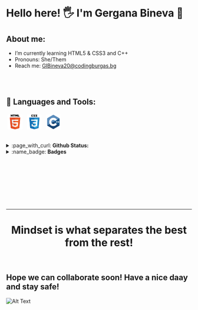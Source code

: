 # Hello here! 🖐 I'm Gergana Bineva 📌

## About me: 
- I’m currently learning HTML5 & CSS3 and C++ 
- Pronouns: She/Them
- Reach me: GIBineva20@codingburgas.bg

<br />

<br />

## 🔧 Languages and Tools:
<p>
<img src="https://raw.githubusercontent.com/github/explore/80688e429a7d4ef2fca1e82350fe8e3517d3494d/topics/html/html.png" alt="Html" height="40" style="vertical-align:top; margin:4px">
<img src="https://raw.githubusercontent.com/github/explore/80688e429a7d4ef2fca1e82350fe8e3517d3494d/topics/css/css.png" alt="Css" height="40" style="vertical-align:top; margin:4px">
<img src="https://raw.githubusercontent.com/github/explore/80688e429a7d4ef2fca1e82350fe8e3517d3494d/topics/cpp/cpp.png" alt="C++" height="40" style="vertical-align:top; margin:4px">
</p>
<br />


<details>	
  <summary>:page_with_curl: <b>Github Status:</b></summary>

![Grade](https://github-readme-stats.vercel.app/api?username=gibineva&show_icons=true&theme=radical&count_private=true)
</details>

<details>
  <summary>:name_badge: <b>Badges</b></summary>

<code><a href ="https://www.credly.com/earner/earned/badge/6012dd93-5c97-4f6c-a130-292e9f61733f"><img align="left" alt="HTML and CSS" width="200px" src="https://images.credly.com/size/340x340/images/fd092703-61db-4e9f-9c7c-2211d44ca87d/MOS_Word.png" ></a></code>

 <br><br><br><br><br><br><br>
 
<code><a href ="https://www.credly.com/earner/earned/badge/51f3d81a-190e-46a3-ad6f-500878bfe688"><img align="left" alt="Word Office 2016" width="200px" src="https://images.credly.com/size/340x340/images/241488f4-9110-41aa-804e-51a8f8ba430d/MTA-Introduction_to_Programming_Using_HTML_and_CSS-600x600.png" ></a></code>
</details>  

<br><br><br><br><br><br><br>
 
<hr>
  
<div align="center">

# Mindset is what separates the best from the rest!

</div>


<br />

## Hope we can collaborate soon! Have a nice daay and stay safe!
![Alt Text](https://blog.sciencemuseum.org.uk/wp-content/uploads/2017/10/Pacman.gif)
